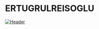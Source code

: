 # ERTUGRULREISOGLU

[![Header](https://raw.githubusercontent.com/REISOGLU53/<OWNER>/<OWNER>/readme_header.png "Header")](https://www.voltdb.com/wp-content/uploads/2018/05/machine-learning-blog-header-2.jpg)
